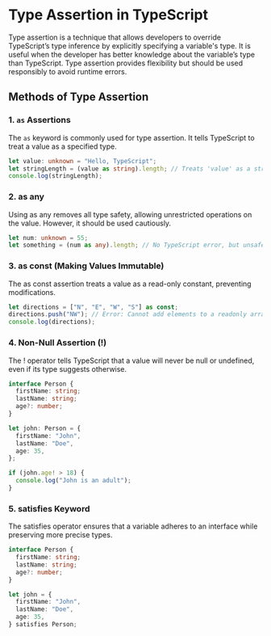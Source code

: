 # Type Assertion in TypeScript

Type assertion is a technique that allows developers to override TypeScript’s type inference by explicitly specifying a variable's type. It is useful when the developer has better knowledge about the variable’s type than TypeScript. Type assertion provides flexibility but should be used responsibly to avoid runtime errors.

## Methods of Type Assertion

### 1. `as` Assertions

The `as` keyword is commonly used for type assertion. It tells TypeScript to treat a value as a specified type.

```typescript
let value: unknown = "Hello, TypeScript";
let stringLength = (value as string).length; // Treats 'value' as a string
console.log(stringLength);
```

### 2. as any

Using as any removes all type safety, allowing unrestricted operations on the value. However, it should be used cautiously.

```typescript
let num: unknown = 55;
let something = (num as any).length; // No TypeScript error, but unsafe
```

### 3. as const (Making Values Immutable)

The as const assertion treats a value as a read-only constant, preventing modifications.

```typescript
let directions = ["N", "E", "W", "S"] as const;
directions.push("NW"); // Error: Cannot add elements to a readonly array
console.log(directions);
```

### 4. Non-Null Assertion (!)

The ! operator tells TypeScript that a value will never be null or undefined, even if its type suggests otherwise.

```typescript
interface Person {
  firstName: string;
  lastName: string;
  age?: number;
}

let john: Person = {
  firstName: "John",
  lastName: "Doe",
  age: 35,
};

if (john.age! > 18) {
  console.log("John is an adult");
}
```

### 5. satisfies Keyword

The satisfies operator ensures that a variable adheres to an interface while preserving more precise types.

```typescript
interface Person {
  firstName: string;
  lastName: string;
  age?: number;
}

let john = {
  firstName: "John",
  lastName: "Doe",
  age: 35,
} satisfies Person;
```


